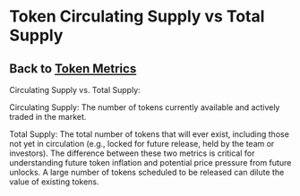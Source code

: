 # Token Circulating Supply vs Total Supply

## Back to [Token Metrics](token_metrics)

Circulating Supply vs. Total Supply:

Circulating Supply: The number of tokens currently available and actively traded in the market.

Total Supply: The total number of tokens that will ever exist, including those not yet in circulation (e.g., locked for future release, held by the team or investors).
The difference between these two metrics is critical for understanding future token inflation and potential price pressure from future unlocks. A large number of tokens scheduled to be released can dilute the value of existing tokens.

